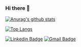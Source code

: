 ### Hi there 👋


[![Anurag's github stats](https://github-readme-stats.vercel.app/api?username=ocrisurbainski&count_private=trues&show_icons=true&theme=dark)](https://github.com/anuraghazra/github-readme-stats)

[![Top Langs](https://github-readme-stats.vercel.app/api/top-langs/?username=ocrisurbainski&theme=dark&layout=compact)](https://github.com/anuraghazra/github-readme-stats)

[![Linkedin Badge](https://img.shields.io/badge/-LinkedIn-blue?style=flat-square&logo=Linkedin&logoColor=white&link=https://www.linkedin.com/in/ocrisurbainski/)](https://www.linkedin.com/in/ocrisurbainski/)
[![Gmail Badge](https://img.shields.io/badge/-Gmail-c14438?style=flat-square&logo=Gmail&logoColor=white&link=mailto:cristianurbainskips@gmail.com)](mailto:cristianurbainskips@gmail.com)

<!--
**CristianUrbainski/CristianUrbainski** is a ✨ _special_ ✨ repository because its `README.md` (this file) appears on your GitHub profile.

Here are some ideas to get you started:

- 🔭 I’m currently working on ...
- 🌱 I’m currently learning ...
- 👯 I’m looking to collaborate on ...
- 🤔 I’m looking for help with ...
- 💬 Ask me about ...
- 📫 How to reach me: ...
- 😄 Pronouns: ...
- ⚡ Fun fact: ...
-->
